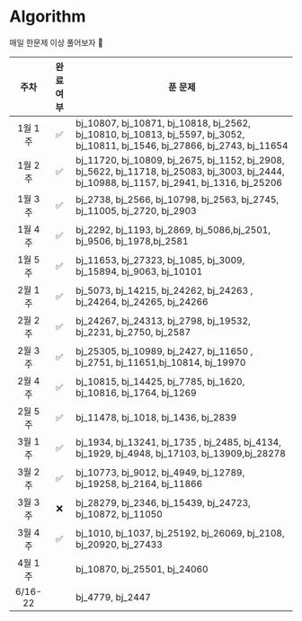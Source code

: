 # Algorithm

매일 한문제 이상 풀어보자 🐢

|  주차   | 완료 여부 | 푼 문제                                                                                                                                     |
| :-----: | :-------: | ------------------------------------------------------------------------------------------------------------------------------------------- |
| 1월 1주 |    ✅     | bj_10807, bj_10871, bj_10818, bj_2562, bj_10810, bj_10813, bj_5597, bj_3052, bj_10811, bj_1546, bj_27866, bj_2743, bj_11654                 |
| 1월 2주 |    ✅     | bj_11720, bj_10809, bj_2675, bj_1152, bj_2908, bj_5622, bj_11718, bj_25083, bj_3003, bj_2444, bj_10988, bj_1157, bj_2941, bj_1316, bj_25206 |
| 1월 3주 |    ✅     | bj_2738, bj_2566, bj_10798, bj_2563, bj_2745, bj_11005, bj_2720, bj_2903                                                                    |
| 1월 4주 |    ✅     | bj_2292, bj_1193, bj_2869, bj_5086,bj_2501, bj_9506, bj_1978,bj_2581                                                                        |
| 1월 5주 |    ✅     | bj_11653, bj_27323, bj_1085, bj_3009, bj_15894, bj_9063, bj_10101                                                                           |
| 2월 1주 |    ✅     | bj_5073, bj_14215, bj_24262, bj_24263 , bj_24264, bj_24265, bj_24266                                                                        |
| 2월 2주 |    ✅     | bj_24267, bj_24313, bj_2798, bj_19532, bj_2231, bj_2750, bj_2587                                                                            |
| 2월 3주 |    ✅     | bj_25305, bj_10989, bj_2427, bj_11650 , bj_2751, bj_11651,bj_10814, bj_19970                                                                |
| 2월 4주 |    ✅     | bj_10815, bj_14425, bj_7785, bj_1620, bj_10816, bj_1764, bj_1269                                                                            |
| 2월 5주 |    ✅     | bj_11478, bj_1018, bj_1436, bj_2839                                                                                                         |
| 3월 1주 |    ✅     | bj_1934, bj_13241, bj_1735 , bj_2485, bj_4134, bj_1929, bj_4948, bj_17103, bj_13909,bj_28278                                                |
| 3월 2주 |    ✅     | bj_10773, bj_9012, bj_4949, bj_12789, bj_19258, bj_2164, bj_11866                                                                           |
| 3월 3주 |    ❌     | bj_28279, bj_2346, bj_15439, bj_24723, bj_10872, bj_11050                                                                                   |
| 3월 4주 |    ✅     | bj_1010, bj_1037, bj_25192, bj_26069, bj_2108, bj_20920, bj_27433                                                                           |
| 4월 1주 |           | bj_10870, bj_25501, bj_24060                                                                                                                |
| 6/16-22 |           | bj_4779, bj_2447                                                                                                                            |
